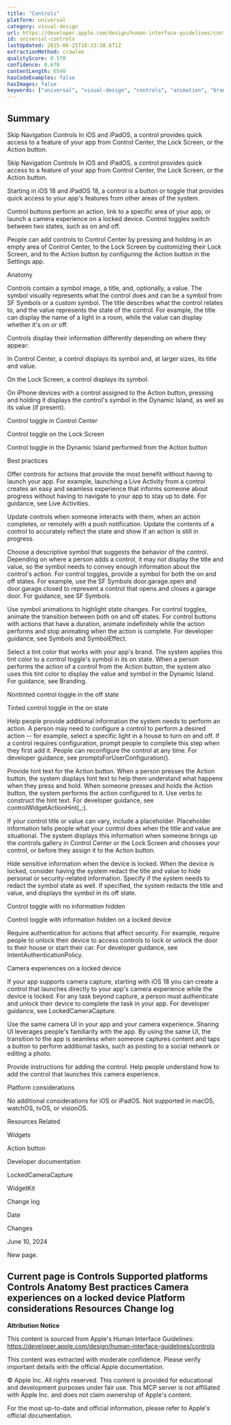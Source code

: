 ```yaml
---
title: "Controls"
platform: universal
category: visual-design
url: https://developer.apple.com/design/human-interface-guidelines/controls
id: universal-controls
lastUpdated: 2025-06-25T18:33:38.671Z
extractionMethod: crawlee
qualityScore: 0.570
confidence: 0.670
contentLength: 6540
hasCodeExamples: false
hasImages: false
keywords: ["universal", "visual-design", "controls", "animation", "branding", "buttons", "color", "navigation", "system", "visual"]
---
```

## Summary

Skip Navigation
Controls
In iOS and iPadOS, a control provides quick access to a feature of your app from Control Center, the Lock Screen, or the Action button.

Skip Navigation
Controls
In iOS and iPadOS, a control provides quick access to a feature of your app from Control Center, the Lock Screen, or the Action button.

Starting in iOS 18 and iPadOS 18, a control is a button or toggle that provides quick access to your app's features from other areas of the system.

Control buttons perform an action, link to a specific area of your app, or launch a camera experience on a locked device. Control toggles switch between two states, such as on and off.

People can add controls to Control Center by pressing and holding in an empty area of Control Center, to the Lock Screen by customizing their Lock Screen, and to the Action button by configuring the Action button in the Settings app.

Anatomy

Controls contain a symbol image, a title, and, optionally, a value. The symbol visually represents what the control does and can be a symbol from SF Symbols or a custom symbol. The title describes what the control relates to, and the value represents the state of the control. For example, the title can display the name of a light in a room, while the value can display whether it's on or off.

Controls display their information differently depending on where they appear:

In Control Center, a control displays its symbol and, at larger sizes, its title and value.

On the Lock Screen, a control displays its symbol.

On iPhone devices with a control assigned to the Action button, pressing and holding it displays the control's symbol in the Dynamic Island, as well as its value (if present).

Control toggle in Control Center

Control toggle on the Lock Screen

Control toggle in the Dynamic Island
performed from the Action button

Best practices

Offer controls for actions that provide the most benefit without having to launch your app. For example, launching a Live Activity from a control creates an easy and seamless experience that informs someone about progress without having to navigate to your app to stay up to date. For guidance, see Live Activities.

Update controls when someone interacts with them, when an action completes, or remotely with a push notification. Update the contents of a control to accurately reflect the state and show if an action is still in progress.

Choose a descriptive symbol that suggests the behavior of the control. Depending on where a person adds a control, it may not display the title and value, so the symbol needs to convey enough information about the control's action. For control toggles, provide a symbol for both the on and off states. For example, use the SF Symbols door.garage.open and door.garage.closed to represent a control that opens and closes a garage door. For guidance, see SF Symbols.

Use symbol animations to highlight state changes. For control toggles, animate the transition between both on and off states. For control buttons with actions that have a duration, animate indefinitely while the action performs and stop animating when the action is complete. For developer guidance, see Symbols and SymbolEffect.

Select a tint color that works with your app's brand. The system applies this tint color to a control toggle's symbol in its on state. When a person performs the action of a control from the Action button, the system also uses this tint color to display the value and symbol in the Dynamic Island. For guidance, see Branding.

Nontinted control toggle in the off state

Tinted control toggle in the on state

Help people provide additional information the system needs to perform an action. A person may need to configure a control to perform a desired action -- for example, select a specific light in a house to turn on and off. If a control requires configuration, prompt people to complete this step when they first add it. People can reconfigure the control at any time. For developer guidance, see promptsForUserConfiguration().

Provide hint text for the Action button. When a person presses the Action button, the system displays hint text to help them understand what happens when they press and hold. When someone presses and holds the Action button, the system performs the action configured to it. Use verbs to construct the hint text. For developer guidance, see controlWidgetActionHint(_:).

If your control title or value can vary, include a placeholder. Placeholder information tells people what your control does when the title and value are situational. The system displays this information when someone brings up the controls gallery in Control Center or the Lock Screen and chooses your control, or before they assign it to the Action button.

Hide sensitive information when the device is locked. When the device is locked, consider having the system redact the title and value to hide personal or security-related information. Specify if the system needs to redact the symbol state as well. If specified, the system redacts the title and value, and displays the symbol in its off state.

Control toggle with no information hidden

Control toggle with information hidden on a locked device

Require authentication for actions that affect security. For example, require people to unlock their device to access controls to lock or unlock the door to their house or start their car. For developer guidance, see IntentAuthenticationPolicy.

Camera experiences on a locked device

If your app supports camera capture, starting with iOS 18 you can create a control that launches directly to your app's camera experience while the device is locked. For any task beyond capture, a person must authenticate and unlock their device to complete the task in your app. For developer guidance, see LockedCameraCapture.

Use the same camera UI in your app and your camera experience. Sharing UI leverages people's familiarity with the app. By using the same UI, the transition to the app is seamless when someone captures content and taps a button to perform additional tasks, such as posting to a social network or editing a photo.

Provide instructions for adding the control. Help people understand how to add the control that launches this camera experience.

Platform considerations

No additional considerations for iOS or iPadOS. Not supported in macOS, watchOS, tvOS, or visionOS.

Resources
Related

Widgets

Action button

Developer documentation

LockedCameraCapture

WidgetKit

Change log

Date

Changes

June 10, 2024

New page.

Current page is Controls
Supported platforms
Controls
Anatomy
Best practices
Camera experiences on a locked device
Platform considerations
Resources
Change log
---

**Attribution Notice**

This content is sourced from Apple's Human Interface Guidelines: https://developer.apple.com/design/human-interface-guidelines/controls

This content was extracted with moderate confidence. Please verify important details with the official Apple documentation.

© Apple Inc. All rights reserved. This content is provided for educational and development purposes under fair use. This MCP server is not affiliated with Apple Inc. and does not claim ownership of Apple's content.

For the most up-to-date and official information, please refer to Apple's official documentation.

